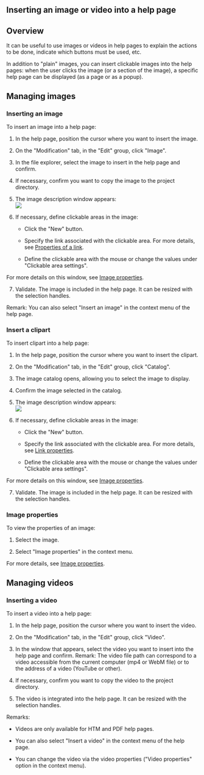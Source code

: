 


## Inserting an image or video into a help page
			



<a name="NOTE1"></a>
<a name="NOTE1_1"></a>


## Overview
<a name="overview_ELTTEXTE000200"></a>
It can be useful to use images or videos in help pages to explain the actions to be done, indicate which buttons must be used, etc.

In addition to "plain" images, you can insert clickable images into the help pages: when the user clicks the image (or a section of the image), a specific help page can be displayed (as a page or as a popup).

<a name="NOTE2"></a>
<a name="NOTE2_1"></a>


## Managing images
<a name="managing_images_ELTTEXTE000224"></a>


### Inserting an image
<a name="inserting_image_ELTPARAGRAPHE000020"></a>

To insert an image into a help page:

1. In the help page, position the cursor where you want to insert the image.

2. On the "Modification" tab, in the "Edit" group, click "Image". 

3. In the file explorer, select the image to insert in the help page and confirm. 

4. If necessary, confirm you want to copy the image to the project directory. 

5. The image description window appears:  <br>![](https://doc.pcsoft.fr/en-US/images/image.awp?langid=3&name=Aide_image.gif&type=thumb)


6. If necessary, define clickable areas in the image:

	- Click the "New" button.

	- Specify the link associated with the clickable area. For more details, see [Properties of a link](../Editeurs/2010022.md).

	- Define the clickable area with the mouse or change the values under "Clickable area settings".


For more details on this window, see [Image properties](../Editeurs/2010027.md).

7. Validate. The image is included in the help page. It can be resized with the selection handles.




Remark: You can also select "Insert an image" in the context menu of the help page. 


### Insert a clipart
<a name="insert_clipart_ELTPARAGRAPHE000063"></a>

To insert clipart into a help page:

1. In the help page, position the cursor where you want to insert the clipart.

2. On the "Modification" tab, in the "Edit" group, click "Catalog".

3. The image catalog opens, allowing you to select the image to display. 

4. Confirm the image selected in the catalog. 

5. The image description window appears:  <br>![](https://doc.pcsoft.fr/en-US/images/image.awp?langid=3&name=Aide_image.gif&type=thumb)


6. If necessary, define clickable areas in the image:

	- Click the "New" button.

	- Specify the link associated with the clickable area. For more details, see [Link properties](../Editeurs/2010022.md).

	- Define the clickable area with the mouse or change the values under "Clickable area settings".


For more details on this window, see [Image properties](../Editeurs/2010027.md).

7. Validate. The image is included in the help page. It can be resized with the selection handles.



<a name="NOTE2_2"></a>


### Image properties
<a name="image_properties_ELTPARAGRAPHE000106"></a>

To view the properties of an image:

1. Select the image.

2. Select "Image properties" in the context menu. 




For more details, see [Image properties](../Editeurs/2010027.md).





<a name="NOTE3"></a>
<a name="NOTE3_1"></a>


## Managing videos
<a name="managing_videos_ELTTEXTE000260"></a>


### Inserting a video
<a name="inserting_video_ELTPARAGRAPHE000125"></a>

To insert a video into a help page:

1. In the help page, position the cursor where you want to insert the video.

2. On the "Modification" tab, in the "Edit" group, click "Video". 

3. In the window that appears, select the video you want to insert into the help page and confirm. 
	Remark: The video file path can correspond to a video accessible from the current computer (mp4 or WebM file) or to the address of a video (YouTube or other). 

4. If necessary, confirm you want to copy the video to the project directory. 

5. The video is integrated into the help page. It can be resized with the selection handles.




Remarks: 

- Videos are only available for HTM and PDF help pages. 

- You can also select "Insert a video" in the context menu of the help page. 

- You can change the video via the video properties ("Video properties" option in the context menu). 





